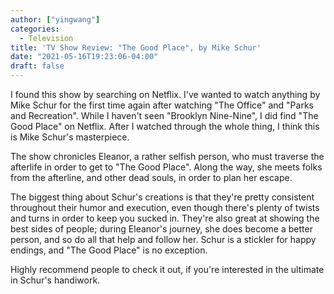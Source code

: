 ```yaml
---
author: ["yingwang"]
categories:
  - Television
title: 'TV Show Review: "The Good Place", by Mike Schur'
date: "2021-05-16T19:23:06-04:00"
draft: false
---
```


I found this show by searching on Netflix. I've wanted to watch anything by Mike
Schur for the first time again after watching "The Office" and "Parks and
Recreation". While I haven't seen "Brooklyn Nine-Nine", I did find "The Good
Place" on Netflix. After I watched through the whole thing, I think this is Mike
Schur's masterpiece.

The show chronicles Eleanor, a rather selfish person, who must traverse the
afterlife in order to get to "The Good Place". Along the way, she meets folks
from the afterline, and other dead souls, in order to plan her escape.

The biggest thing about Schur's creations is that they're pretty consistent
throughout their humor and execution, even though there's plenty of twists and
turns in order to keep you sucked in. They're also great at showing the best
sides of people; during Eleanor's journey, she does become a better person, and
so do all that help and follow her. Schur is a stickler for happy endings, and
"The Good Place" is no exception.

Highly recommend people to check it out, if you're interested in the ultimate in
Schur's handiwork.
